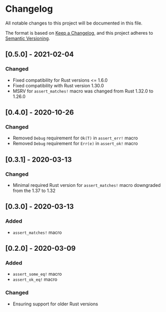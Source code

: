 # Changelog
All notable changes to this project will be documented in this file.

The format is based on [Keep a Changelog](https://keepachangelog.com/en/1.0.0/),
and this project adheres to [Semantic Versioning](https://semver.org/spec/v2.0.0.html).

## [0.5.0] - 2021-02-04

### Changed

- Fixed compatibility for Rust versions <= 1.6.0
- Fixed compatibility with Rust version 1.30.0
- MSRV for `assert_matches!` macro was changed from Rust 1.32.0 to 1.26.0

## [0.4.0] - 2020-10-26

### Changed

- Removed `Debug` requirement for `Ok(T)` in `assert_err!` macro
- Removed `Debug` requirement for `Err(e)` in `assert_ok!` macro

## [0.3.1] - 2020-03-13

### Changed

- Minimal required Rust version for `assert_matches!` macro downgraded from the 1.37 to 1.32

## [0.3.0] - 2020-03-13

### Added

- `assert_matches!` macro

## [0.2.0] - 2020-03-09

### Added

- `assert_some_eq!` macro
- `assert_ok_eq!` macro

### Changed

- Ensuring support for older Rust versions
